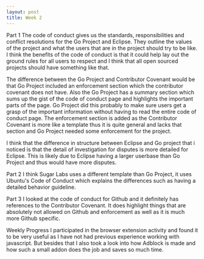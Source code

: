 ```yaml
---
layout: post
title: Week 2
---
```

Part 1
The code of conduct gives us the standards, responsibilities and conflict resolutions for the Go Project and Eclipse. They outline the values of the project and what the users that are in the project should try to be like. I think the benefits of the code of conduct is that it could help lay out the ground rules for all users to respect and I think that all open sourced projects should have something like that.

The difference between the Go Project and Contributor Covenant would be that Go Project included an enforcement section which the contributor covenant does not have. Also the Go Project has a summary section which sums up the gist of the code of conduct page and highlights the important parts of the page. Go Project did this probably to make sure users get a grasp of the important information without having to read the entire code of conduct page. The enforcement section is added as the Contributor Covenant is more like a template thus it is quite general and lacks that section and Go Project needed some enforcement for the project. 

I think that the difference in structure between Eclipse and Go project that i noticed is that the detail of investigation for disputes is more detailed for Eclipse. This is likely due to Eclipse having a larger userbase than Go Project and thus would have more disputes. 

Part 2
I think Sugar Labs uses a different template than Go Project, it uses Ubuntu's Code of Conduct which explains the differences such as having a detailed behavior guideline. 

Part 3
I looked at the code of conduct for Github and it definitely has references to the Contributor Covenant. It does highlight things that are absolutely not allowed on Github and enforcement as well as it is much more Github specific.

Weekly Progress
I participated in the browser extension activity and found it to be very useful as I have not had previous experience working with javascript. But besides that I also took a look into how Adblock is made and how such a small addon does the job and saves so much time. 
